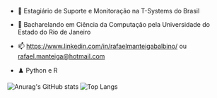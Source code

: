 - 🔭 Estagiário de Suporte e Monitoração na T-Systems do Brasil

- 🌱 Bacharelando em Ciência da Computação pela Universidade do Estado do Rio de Janeiro

- 📫 https://www.linkedin.com/in/rafaelmanteigabalbino/ ou rafael.manteiga@hotmail.com

- ♟️ Python e R

![Anurag's GitHub stats](https://github-readme-stats.vercel.app/api?username=fael0306)
![Top Langs](https://github-readme-stats.vercel.app/api/top-langs/?username=fael0306)
